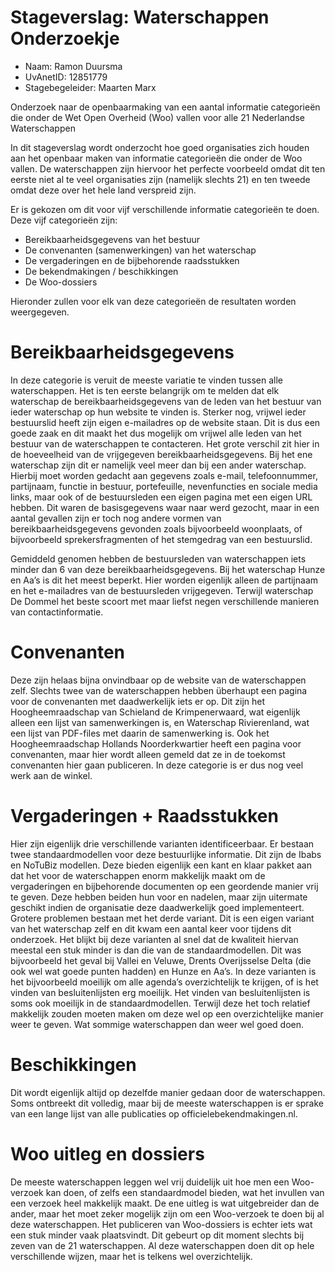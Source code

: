 # Stageverslag: Waterschappen Onderzoekje

* Naam: Ramon Duursma
* UvAnetID: 12851779
* Stagebegeleider: Maarten Marx

Onderzoek naar de openbaarmaking van een aantal informatie categorieën die onder de Wet Open Overheid (Woo) vallen voor alle 21 Nederlandse Waterschappen

In dit stageverslag wordt onderzocht hoe goed organisaties zich houden aan het openbaar maken van informatie categorieën die onder de Woo vallen. De waterschappen zijn hiervoor het perfecte voorbeeld omdat dit ten eerste niet al te veel organisaties zijn (namelijk slechts 21) en ten tweede omdat deze over het hele land verspreid zijn. 

Er is gekozen om dit voor vijf verschillende informatie categorieën te doen. Deze vijf categorieën zijn: 
- Bereikbaarheidsgegevens van het bestuur
- De convenanten (samenwerkingen) van het waterschap
- De vergaderingen en de bijbehorende raadsstukken
- De bekendmakingen / beschikkingen
- De Woo-dossiers

Hieronder zullen voor elk van deze categorieën de resultaten worden weergegeven.

# Bereikbaarheidsgegevens
In deze categorie is veruit de meeste variatie te vinden tussen alle waterschappen. Het is ten eerste belangrijk om te melden dat elk waterschap de bereikbaarheidsgegevens
van de leden van het bestuur van ieder waterschap op hun website te vinden is. Sterker nog, vrijwel ieder bestuurslid heeft zijn eigen e-mailadres op de website staan.
Dit is dus een goede zaak en dit maakt het dus mogelijk om vrijwel alle leden van het bestuur van de waterschappen te contacteren.
Het grote verschil zit hier in de hoeveelheid van de vrijgegeven bereikbaarheidsgegevens. Bij het ene waterschap zijn dit er namelijk veel meer dan bij een ander waterschap.
Hierbij moet worden gedacht aan gegevens zoals e-mail, telefoonnummer, partijnaam, functie in bestuur, portefeuille, nevenfuncties en sociale media links, maar ook of de bestuursleden een eigen pagina met een eigen URL hebben.
Dit waren de basisgegevens waar naar werd gezocht, maar in een aantal gevallen zijn er toch nog andere vormen van bereikbaarheidsgegevens gevonden zoals bijvoorbeeld woonplaats,
of bijvoorbeeld sprekersfragmenten of het stemgedrag van een bestuurslid. 

Gemiddeld genomen hebben de bestuursleden van waterschappen iets minder dan 6 van deze bereikbaarheidsgegevens.
Bij het waterschap Hunze en Aa’s is dit het meest beperkt. Hier worden eigenlijk alleen de partijnaam en het e-mailadres van de bestuursleden vrijgegeven.
Terwijl waterschap De Dommel het beste scoort met maar liefst negen verschillende manieren van contactinformatie. 

# Convenanten
Deze zijn helaas bijna onvindbaar op de website van de waterschappen zelf. Slechts twee van de waterschappen hebben überhaupt een pagina voor de convenanten met daadwerkelijk iets er op.
Dit zijn het Hoogheemraadschap van Schieland de Krimpenerwaard, wat eigenlijk alleen een lijst van samenwerkingen is, en Waterschap Rivierenland, wat een lijst van PDF-files met daarin de samenwerking is.
Ook het Hoogheemraadschap Hollands Noorderkwartier heeft een pagina voor convenanten, maar hier wordt alleen gemeld dat ze in de toekomst convenanten hier gaan publiceren. In deze categorie is er dus nog veel werk aan de winkel. 

# Vergaderingen + Raadsstukken
Hier zijn eigenlijk drie verschillende varianten identificeerbaar. Er bestaan twee standaardmodellen voor deze bestuurlijke informatie.
Dit zijn de Ibabs en NoTuBiz modellen. Deze bieden eigenlijk een kant en klaar pakket aan dat het voor de waterschappen enorm makkelijk maakt om de vergaderingen en bijbehorende documenten op een geordende manier vrij te geven.
Deze hebben beiden hun voor en nadelen, maar zijn uitermate geschikt indien de organisatie deze daadwerkelijk goed implementeert. Grotere problemen bestaan met het derde variant.
Dit is een eigen variant van het waterschap zelf en dit kwam een aantal keer voor tijdens dit onderzoek. Het blijkt bij deze varianten al snel dat de kwaliteit hiervan meestal een stuk minder is dan die van de standaardmodellen.
Dit was bijvoorbeeld het geval bij Vallei en Veluwe, Drents Overijsselse Delta (die ook wel wat goede punten hadden) en Hunze en Aa’s.
In deze varianten is het bijvoorbeeld moeilijk om alle agenda’s overzichtelijk te krijgen, of is het vinden van besluitenlijsten erg moeilijk.
Het vinden van besluitenlijsten is soms ook moeilijk in de standaardmodellen. Terwijl deze het toch relatief makkelijk zouden moeten maken om deze wel op een overzichtelijke manier weer te geven.
Wat sommige waterschappen dan weer wel goed doen. 

# Beschikkingen
Dit wordt eigenlijk altijd op dezelfde manier gedaan door de waterschappen. Soms ontbreekt dit volledig, maar bij de meeste waterschappen is er sprake van een lange lijst van alle publicaties op officielebekendmakingen.nl. 

# Woo uitleg en dossiers
De meeste waterschappen leggen wel vrij duidelijk uit hoe men een Woo-verzoek kan doen, of zelfs een standaardmodel bieden, wat het invullen van een verzoek heel makkelijk maakt.
De ene uitleg is wat uitgebreider dan de ander, maar het moet zeker mogelijk zijn om een Woo-verzoek te doen bij al deze waterschappen.
Het publiceren van Woo-dossiers is echter iets wat een stuk minder vaak plaatsvindt. Dit gebeurt op dit moment slechts bij zeven van de 21 waterschappen.
Al deze waterschappen doen dit op hele verschillende wijzen, maar het is telkens wel overzichtelijk. 





